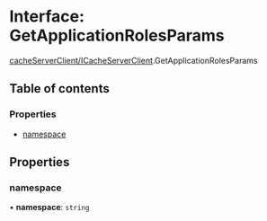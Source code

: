 # Interface: GetApplicationRolesParams

[cacheServerClient/ICacheServerClient](../modules/cacheServerClient_ICacheServerClient.md).GetApplicationRolesParams

## Table of contents

### Properties

- [namespace](cacheServerClient_ICacheServerClient.GetApplicationRolesParams.md#namespace)

## Properties

### namespace

• **namespace**: `string`
